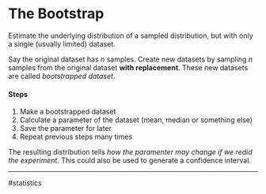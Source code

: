 # The Bootstrap
Estimate the underlying distribution of a sampled distribution, but with only a single (usually limited) dataset.

Say the original dataset has $n$ samples. Create new datasets by sampling $n$ samples from the original dataset **with replacement**. These new datasets are called *bootstrapped dataset*.

#### Steps
1. Make a bootstrapped dataset
2. Calculate a parameter of the dataset (mean, median or something else)
3. Save the parameter for later
4. Repeat previous steps many times

The resulting distribution tells *how the paramenter may change if we redid the experiment*. This could also be used to generate a confidence interval.

---
#statistics